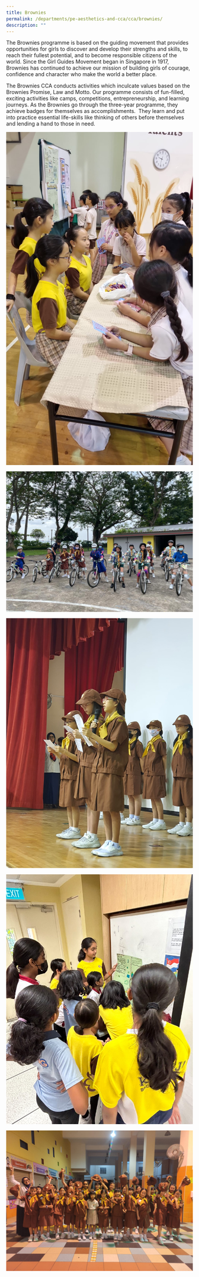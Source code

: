 ```yaml
---
title: Brownies
permalink: /departments/pe-aesthetics-and-cca/cca/brownies/
description: ""
---
```

The Brownies programme is based on the guiding movement that provides opportunities for girls to discover and develop their strengths and skills, to reach their fullest potential, and to become responsible citizens of the world. Since the Girl Guides Movement began in Singapore in 1917, Brownies has continued to achieve our mission of building girls of courage, confidence and character who make the world a better place.&nbsp;

The Brownies CCA conducts activities which inculcate values based on the Brownies Promise, Law and Motto. Our programme consists of fun-filled, exciting activities like camps, competitions, entrepreneurship, and learning journeys. As the Brownies go through the three-year programme, they achieve badges for themselves as accomplishments.&nbsp; They learn and put into practice essential life-skills like thinking of others before themselves and lending a hand to those in need.

![](/images/brownies2.jpeg)

![](/images/brownies1.jpeg)

![](/images/brownies4.jpeg)

![](/images/brownies%205.jpeg)

![](/images/brownies_3.jpeg)